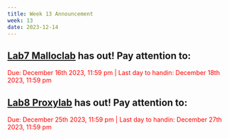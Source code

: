 ```yaml
---
title: Week 13 Announcement
week: 13
date: 2023-12-14
---
```


## [Lab7 Malloclab](https://autolab.pku.edu.cn/courses/ICS2023/assessments/malloclab) has out! Pay attention to: 
<font color='red'> Due: December 16th 2023, 11:59 pm | Last day to handin: December 18th 2023, 11:59 pm </font>

## [Lab8 Proxylab](https://autolab.pku.edu.cn/courses/ICS2023/assessments/malloclab) has out! Pay attention to: 
<font color='red'> Due: December 25th 2023, 11:59 pm | Last day to handin: December 27th 2023, 11:59 pm </font>